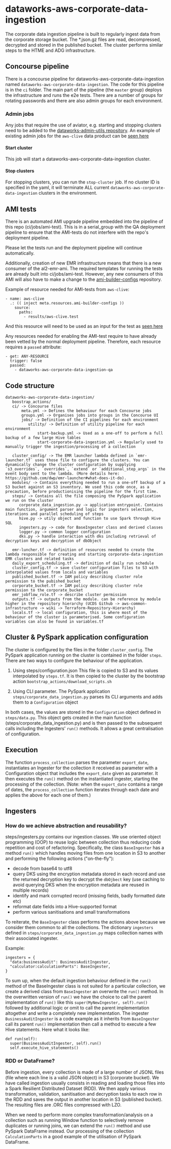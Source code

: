 # dataworks-aws-corporate-data-ingestion

The corporate data ingestion pipeline is built to regularly ingest data from the corporate storage bucket.
The *.json.gz files are read, decompressed, decrypted and stored in the published bucket.  The cluster performs
similar steps to the HTME and ADG infrastructure.


## Concourse pipeline

There is a concourse pipeline for dataworks-aws-corporate-data-ingestion named `dataworks-aws-corporate-data-ingestion`. The code for this pipeline is in the `ci` folder. The main part of the pipeline (the `master` group) deploys the infrastructure and runs the e2e tests. There are a number of groups for rotating passwords and there are also admin groups for each environment.

### Admin jobs

Any jobs that require the use of aviator, e.g. starting and stopping clusters need to be added to the [dataworks-admin-utils repository](https://github.com/dwp/dataworks-admin-utils). An example of existing admin jobs for the `aws-clive` data product can be [seen here](https://ci.dataworks.dwp.gov.uk/teams/utility/pipelines/aws-clive)

#### Start cluster

This job will start a dataworks-aws-corporate-data-ingestion cluster.

#### Stop clusters

For stopping clusters, you can run the `stop-cluster` job.  If no cluster ID is specified in the yaml, it will terminate ALL current `dataworks-aws-corporate-data-ingestion` clusters in the environment.

## AMI tests

There is an automated AMI upgrade pipeline embedded into the pipeline of this repo (ci/jobs/ami-test). This is in a serial_group with the QA deployment pipeline to ensure that the AMI-tests do not interfere with the repo's deployment pipeline.

Please let the tests run and the deployment pipeline will continue automatically.

Additionally, creation of new EMR infrastructure means that there is a new consumer of the al2-emr-ami. The required templates for running the tests are already built into ci/jobs/ami-test. However, any new consumers of this AMI will also have to make a change to the [ami-builder-configs](https://github.com/dwp/ami-builder-configs) repository.

Example of resource needed for AMI-tests from `aws-clive`:


    - name: aws-clive
      .: (( inject meta.resources.ami-builder-configs ))
        source:
          paths:
            - results/aws-clive.test

And this resource will need to be used as an input for the test as [seen here](https://github.com/dwp/ami-builder-configs/blob/74c0ab96fb968f47d17f367810f75bb49d84395b/ci/infra/jobs/build_amis/dw-al2-emr-ami.yml#L34-L66)

Any resources needed for enabling the AMI-test require to have already been vetted by the normal deployment pipeline. Therefore, each resource requires a `passed` attribute:

    - get: ANY-RESOURCE
      trigger: false
      passed:
        - dataworks-aws-corporate-data-ingestion-qa

## Code structure

```
dataworks-aws-corporate-data-ingestion/
   boostrap_actions/
   ci/ -> Concourse files
       meta.yml -> Defines the behaviour for each Concourse jobs
       groups.yml -> Organises jobs into groups in the Concourse UI
       jobs/ -> Definition of the CI pipelines for each environment
          utility/ -> Definition of utility pipeline for each environment
              start-backup.yml -> Used as a one-off to perform a full backup of a few large Hive tables
              start-corporate-data-ingestion.yml -> Regularly used to manually trigger the ingestion/processing of a collection

   cluster_config/ -> The EMR launcher lambda defined in `emr-launcher.tf` uses those file to configure the clusters. You can dynamically change the cluster configuration by supplying `s3_overrides`, `overrides`, `extend` or `additional_step_args` in the event body sent to the lambda. (More details here: https://github.com/dwp/emr-launcher#what-does-it-do).
   modules/ -> Contains everything needed to run a one-off backup of a S3 bucket against an S3 inventory. We used this code once, as a precaution, before productionising the pipeline for the first time.
   steps/ -> Contains all the file composing the PySpark application we run on the cluster
      corporate_data_ingestion.py -> application entrypoint. Contains main function, argument parser and logic for ingesters selection, iterations and parallel scheduling of steps
      hive.py -> utily object and function to use Spark through Hive SQL
      ingesters.py -> code for BaseIngester class and derived classes
      logger.py -> common logger configuration
      dks.py -> handle interaction with dks including retrieval of decryption keys and decryption of dbObject

   emr-luncher.tf -> definition of resources needed to create the lambda responsible for creating and starting corporate-data-ingestion EMR clusters and related tasks
   daily_export_scheduling.tf -> definition of daily run schedule
   cluster_config.tf -> save cluster configuration files to S3 with interpolated values from locals and variables
   published_bucket.tf -> IAM policy describing cluster role permission to the pubished_bucket
   corporate_bucket.tf -> IAM policy describing cluster role permission to the corporate_bucket
   emr_jobflow_role.tf -> describe cluster permission
   outputs.tf -> outputs from the module. can be reference by module higher in the repository hierarchy (UCDS Github -> aws-common-infrastructure -> wiki -> Terraform-Repository-Hierarchy)
   locals.tf -> local configuration, this is where most of the behaviour of the cluster is parameterised. Some configuration variables can also be found in variables.tf
```

## Cluster & PySpark application configuration
The cluster is configured by the files in the folder `cluster_config`. 
The PySpark application running on the cluster is contained in the folder `steps`. There are two ways to configure the
behaviour of the application.

1. Using steps/configuration.json
   This file is copied to S3 and its values interpolated by `steps.tf`. It is then copied to the cluster by the bootstrap
   action `bootstrap_actions/download_scripts.sh`

2. Using CLI parameter. The PySpark application `steps/corporate_data_ingestion.py` parses its CLI arguments and adds them to a `Configuration` object

In both cases, the values are stored in the `Configuration` object defined in `steps/data.py`.
This object gets created in the main function (steps/corporate_data_ingestion.py) and is then passed to the subsequent calls including the Ingesters' `run()` methods.
It allows a great centralisation of configuration.

## Execution
The function `process_collection` parses the parameter `export_date`, instantiates an Ingester for the collection it received as
parameter with a Configuration object that includes the `export_date` given as parameter. It then executes the `run()` method
on the instantiated ingester, starting the processing of the collection. (Note: when the `export_date` contains a range of
dates, the `process_collection` function iterates through each date and applies the above for each one of them.)

## Ingesters

### How do we achieve abstraction and reusability?
steps/ingesters.py contains our ingestion classes. We use oriented object programming (OOP) to reuse logic between collection thus reducing code repetition and cost of refactoring.
Specifically, the class `BaseIngester` has a method `run()` which handles moving files from one location in S3 to another and performing the following actions ("on-the-fly"):
- decode from base64 to utf8
- query DKS using the encryption metadata stored in each record and use the returned decryption key to decrypt the `dbOjbect` key (use caching to avoid querying DKS when the encryption metadata are reused in multiple records)
- identify and mark corrupted record (missing fields, badly formatted date etc)
- reformat date fields into a Hive-supported format
- perform various sanitisations and small transformations

To reiterate, the `BaseIngester` class performs the actions above because we consider them common to all the collections. The dictionary `ingesters` defined in `steps/corporate_data_ingestion.py`
maps collection names with their associated ingester.

Example:

    ingesters = {
      "data:businessAudit": BusinessAuditIngester,
      "calculator:calculationParts": BaseIngester,
    }

To sum up, when the default ingestion behaviour defined in the `run()` method of the BaseIngester class is not suited
for a particular collection, we create a derived class from `BaseIngester` an overwrite the `run()` method.
In the overwritten version of `run()` we have the choice to call the parent implementation of `run()` like this
`super(MyNewIngester, self).run()` followed by additional logic or omit to call the parent implementation altogether
and write a completely new implementation. The ingester `BusinessAuditIngester` is a code example as it inherits from
`BaseIngester` call its parent `run()` implementation then call a method to execute a few Hive statements.
Here what it looks like:

    def run(self):
      super(BusinessAuditIngester, self).run()
      self.execute_hive_statements()

### RDD or DataFrame?
Before ingestion, every collection is made of a large number of JSONL files (file where each line is a valid JSON object) in S3 (corporate bucket).
We have called ingestion usually consists in reading and loading those files into a Spark Resilient Distributed Dataset (RDD).
We then apply various transformation, validation, sanitisation and decryption tasks to each row in the RDD and saves the output
in another location in S3 (published bucket). The resulting files are .ORC files compressed with LZO.

When we need to perform more complex transformation/analysis on a collection such as running Window function to selectively remove
duplicates or running joins, we can extend the `run()` method and use PySpark DataFrame instead. Our processing of the collection
`CalculationParts` in a good example of the utilisation of PySpark DataFrame.
